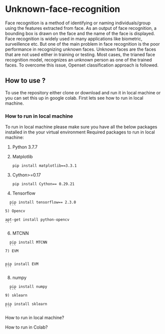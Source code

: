 # Unknown-face-recognition

Face recognition is a method of identifying or naming individuals/group using the features extracted from face. As an output of face recognition, a bounding box is drawn on the face and the name of the face is displayed. Face recognition is widely used in many applications like biometric, surveillence etc. But one of the main problem in face recognition is the poor performance in recognizing unknown faces. Unknown faces are the faces that are not used either in training or testing. Most cases, the trianed face recognition model, recognizes an unknown person as one of the trained faces. To overcome this issue, Openset classification approach is followed.

## How to use ?

To use the repository either clone or download and run it in local machine or you can set this up in google colab. First lets see how to run in local machine.

### How to run in local machine
To run in local machine please make sure you have all the below packages installed in the your virtual environment
Required packages to run in local machine:
 1) Python 3.7.7
 2) Matplotlib 
 
     ```
     pip install matplotlib==3.3.1
     ```
 3) Cython>=0.17
 
    ```
    pip install Cython== 0.29.21
    ```
 4) Tensorflow
 
  ```
    pip install tensorflow== 2.3.0
    ```
 5) Opencv
  
  ```
    apt-get install python-opencv
    ```
 6) MTCNN 
 
  ```
    pip install MTCNN
    ```
 7) EVM
   
  ```
    pip install EVM
    ```
 8) numpy
 
  
  ```
    pip install numpy
    ```
 9) sklearn
  
  ```
    pip install sklearn
    ```
  
How to run in local machine?



How to run in Colab?


  
  
  
  
  
